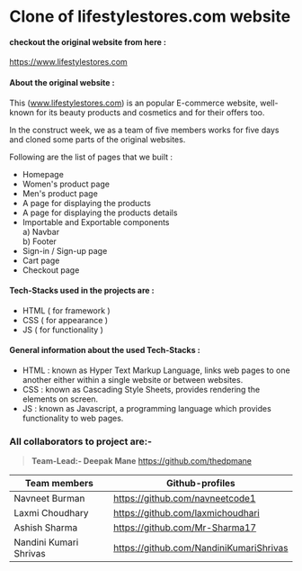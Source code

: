 # Clone of lifestylestores.com website

#### checkout the original website from here :
<https://www.lifestylestores.com>

#### About the original website :
This (www.lifestylestores.com) is an popular E-commerce website, well-known for its beauty products and cosmetics and for their offers too.


In the construct week, we as a team of five members works for five days and cloned some parts of the original websites.

Following are the list of pages that we built :

- Homepage
- Women's product page
- Men's product page
- A page for displaying the products
- A page for displaying the products details
- Importable and Exportable components <br>
  a) Navbar <br>
  b) Footer
- Sign-in / Sign-up page
- Cart page
- Checkout page


#### Tech-Stacks used in the projects are :

- HTML ( for framework )
- CSS ( for appearance )
- JS ( for functionality )

#### General information about the used Tech-Stacks :

- HTML : known as Hyper Text Markup Language, links web pages to one another either within a single website or between websites.
- CSS : known as Cascading Style Sheets, provides rendering the elements on screen.
- JS : known as Javascript, a programming language which provides functionality to web pages.

### All collaborators to project are:-

>**Team-Lead:- Deepak Mane** <https://github.com/thedpmane>

| Team members | Github-profiles |
| ------ | ------ |
| Navneet Burman | <https://github.com/navneetcode1> |
| Laxmi Choudhary | <https://github.com/laxmichoudhari> |
| Ashish Sharma | <https://github.com/Mr-Sharma17> |
| Nandini Kumari Shrivas | <https://github.com/NandiniKumariShrivas> |
